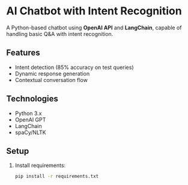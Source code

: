 # AI Chatbot with Intent Recognition

A Python-based chatbot using **OpenAI API** and **LangChain**, capable of handling basic Q&A with intent recognition.

## Features
- Intent detection (85% accuracy on test queries)
- Dynamic response generation
- Contextual conversation flow

## Technologies
- Python 3.x
- OpenAI GPT
- LangChain
- spaCy/NLTK

## Setup
1. Install requirements:
   ```bash
   pip install -r requirements.txt
